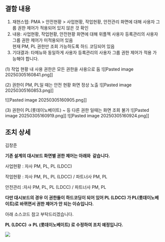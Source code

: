 ## 결함 내용

1. 재현스텝: PMA > 안전현황 > 사업현황, 작업현황, 안전관리 화면에 대해 사용자 그룹 권한 제어가 적용되어 있지 않은 것 확인
2. 내용: 사업현황, 작업현황, 안전현황 화면에 대해 위플젝 사용자 등록관리의 사용자그룹 권한 제어가 미적용되어 있음  
    현재 PM, PL 권한만 조회 가능하도록 하드 코딩되어 있음
3. 기대결과: 타메뉴와 동일하게 사용자 등록관리의 사용자 그룹 권한 제어가 적용 가능해야 합니다.

(1) 작업 현황 내 사용 권한은 모든 권한을 사용으로 둠
![[Pasted image 20250305160841.png]]


(2) 권한이 PM, PL일 때는 안전 현황 화면 정상 노출
![[Pasted image 20250305160853.png]]

![[Pasted image 20250305160905.png]]

(3) 권한이 PL(롯데이노베이트) ~ 등 다른 권한 일때는 화면 조회 불가
![[Pasted image 20250305160919.png]]
![[Pasted image 20250305160924.png]]



## 조치 상세
김창준

**기존 설계의 대시보드 화면별 권한 제어는 아래와  같습니다.**

사업현황 : 자사 PM, PL, PL (LDCC)

작업현황 : 자사 PM, PL, PL (LDCC) / 파트너사 PM, PL

안전관리 :자사 PM, PL, PL (LDCC) / 파트너사 PM, PL

**다만 대시보드의 경우 이 권한들이 하드코딩이 되어 있어 PL (LDCC) 가 PL(롯데이노베이트)로 바뀌면서 권한 제어가 안 되는 이슈입니다.**

아래 소스코드 참고 부탁드리겠습니다.

**PL (LDCC) -> PL (롯데이노베이트) 로 수정하여 조치 예정입니다.**

![](https://wepljec.ldcc.co.kr/files/164/800/932bc2b7-5ae0-4ed4-a377-e193768e867e.png)